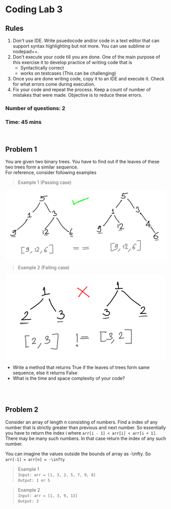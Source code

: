 # Coding Lab 3

## Rules</br>
1. Don't use IDE. Write psuedocode and/or code in a text editor that can support syntax highlighting but not more. You can use sublime or nodepad++.</br>
2. Don't execute your code till you are done. One of the main purpose of this exercise it to develop practice of writing code that is </br>
   - Syntactically correct</br>
   - works on testcases (This can be challenging)</br>
3. Once you are done writing code, copy it to an IDE and execute it. Check for what errors come during execution.</br>
4. Fix your code and repeat the process. Keep a count of number of mistakes that were made. Objective is to reduce these errors.</br>

### Number of questions: 2
### Time: 45 mins
</br>

## Problem 1

You are given two binary trees. You have to find out if the leaves of these two trees form a similar sequence.</br> For reference, consider following examples</br>

> Example 1 (Passing case)</br>
<img src="https://github.com/letsbrewcode/interview-coding-lab/blob/master/lab-3/resources/leaf-similar-trees-pass.png" width="700">

> Example 2 (Failing case)</br>
<img src="https://github.com/letsbrewcode/interview-coding-lab/blob/master/lab-3/resources/leaf-similar-trees-fail.png" width="500">

 - Write a method that returns True if the leaves of trees form same sequence, else it returns False
 - What is the time and space complexity of your code?

</br>
</br>

## Problem 2

Consider an array of length n consisting of numbers. Find a index of any number that is strictly greater than previous and next number. So essentially you have to return the index i 
where `arr[i - 1] < arr[i] < arr[i + 1]`. There may be many such numbers. In that case return the index of any such number.</br>

You can imagine the values outside the bounds of array as -\infty. So `arr[-1] = arr[n] = -\infty`

> Example 1</br>
`Input: arr = [1, 3, 2, 5, 7, 9, 8]`</br>
`Output: 1 or 5`</br>

> Example 2</br>
`Input: arr = [1, 3, 9, 13]`</br>
`Output: 3`</br>
